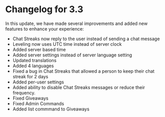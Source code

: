 # Changelog for 3.3

In this update, we have made several improvements and added new features to enhance your experience:

- Chat Streaks now reply to the user instead of sending a chat message
- Leveling now uses UTC time instead of server clock
- Added server based time
- Added server settings instead of server language setting
- Updated translations
- Added 4 languages
- Fixed a bug in Chat Streaks that allowed a person to keep their chat streak for 2 days
- Added per-user settings
- Added ability to disable Chat Streaks messages or reduce their frequency.
- Fixed Giveaways
- Fixed Admin Commands
- Added list commmand to Giveaways
